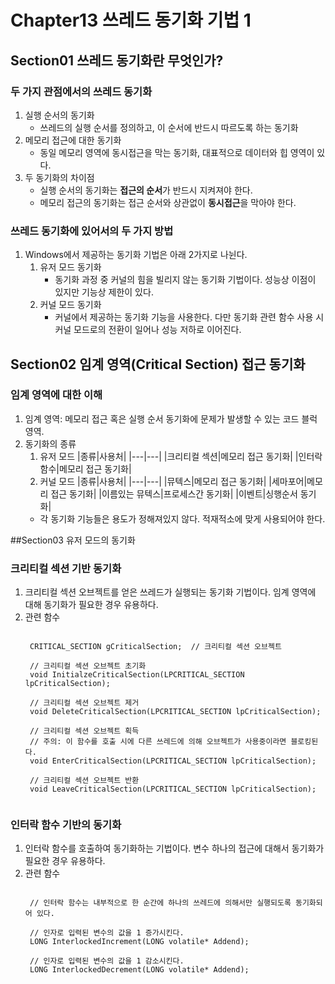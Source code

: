 # Chapter13 쓰레드 동기화 기법 1
## Section01 쓰레드 동기화란 무엇인가?
### 두 가지 관점에서의 쓰레드 동기화
1. 실행 순서의 동기화
    * 쓰레드의 실행 순서를 정의하고, 이 순서에 반드시 따르도록 하는 동기화
2. 메모리 접근에 대한 동기화
    * 동일 메모리 영역에 동시접근을 막는 동기화, 대표적으로 데이터와 힙 영역이 있다.
3. 두 동기화의 차이점
    * 실행 순서의 동기화는 **접근의 순서**가 반드시 지켜져야 한다.
    * 메모리 접근의 동기화는 접근 순서와 상관없이 **동시접근**을 막아야 한다.

### 쓰레드 동기화에 있어서의 두 가지 방법
1. Windows에서 제공하는 동기화 기법은 아래 2가지로 나뉜다.
    1) 유저 모드 동기화
        * 동기화 과정 중 커널의 힘을 빌리지 않는 동기화 기법이다. 성능상 이점이 있지만 기능상 제한이 있다.
    2) 커널 모드 동기화
        * 커널에서 제공하는 동기화 기능을 사용한다. 다만 동기화 관련 함수 사용 시 커널 모드로의 전환이 일어나 성능 저하로 이어진다.

## Section02 임계 영역(Critical Section) 접근 동기화
### 임계 영역에 대한 이해
1. 임계 영역: 메모리 접근 혹은 실행 순서 동기화에 문제가 발생할 수 있는 코드 블럭 영역.
2. 동기화의 종류
    1) 유저 모드
        |종류|사용처|
        |---|---|
        |크리티컬 섹션|메모리 접근 동기화|
        |인터락 함수|메모리 접근 동기화|
    2) 커널 모드
        |종류|사용처|
        |---|---|
        |뮤텍스|메모리 접근 동기화|
        |세마포어|메모리 접근 동기화|
        |이름있는 뮤텍스|프로세스간 동기화|
        |이벤트|싱행순서 동기화|
    * 각 동기화 기능들은 용도가 정해져있지 않다. 적재적소에 맞게 사용되어야 한다.

##Section03 유저 모드의 동기화
### 크리티컬 섹션 기반 동기화
1. 크리티컬 섹션 오브젝트를 얻은 쓰레드가 실행되는 동기화 기법이다. 임계 영역에 대해 동기화가 필요한 경우 유용하다.
2. 관련 함수
    <pre><code>
    CRITICAL_SECTION gCriticalSection;  // 크리티컬 섹션 오브젝트
    
    // 크리티컬 섹션 오브젝트 초기화
    void InitialzeCriticalSection(LPCRITICAL_SECTION lpCriticalSection);
    
    // 크리티컬 섹션 오브젝트 제거
    void DeleteCriticalSection(LPCRITICAL_SECTION lpCriticalSection);
    
    // 크리티컬 섹션 오브젝트 획득
    // 주의: 이 함수를 호출 시에 다른 쓰레드에 의해 오브젝트가 사용중이라면 블로킹된다.
    void EnterCriticalSection(LPCRITICAL_SECTION lpCriticalSection);
    
    // 크리티컬 섹션 오브젝트 반환
    void LeaveCriticalSection(LPCRITICAL_SECTION lpCriticalSection);
    </code></pre>
    
### 인터락 함수 기반의 동기화
1. 인터락 함수를 호출하여 동기화하는 기법이다. 변수 하나의 접근에 대해서 동기화가 필요한 경우 유용하다. 
2. 관련 함수
    <pre><code>
    // 인터락 함수는 내부적으로 한 순간에 하나의 쓰레드에 의해서만 실행되도록 동기화되어 있다.
    
    // 인자로 입력된 변수의 값을 1 증가시킨다.
    LONG InterlockedIncrement(LONG volatile* Addend);
    
    // 인자로 입력된 변수의 값을 1 감소시킨다.
    LONG InterlockedDecrement(LONG volatile* Addend);
    
    </code></pre>
